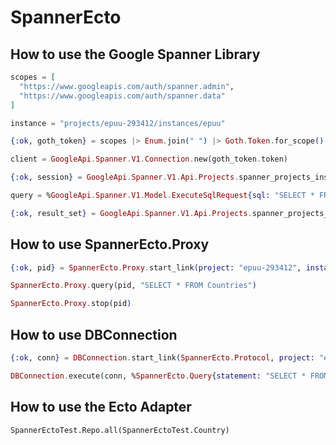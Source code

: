 # SpannerEcto

## How to use the Google Spanner Library

```elixir
scopes = [
  "https://www.googleapis.com/auth/spanner.admin",
  "https://www.googleapis.com/auth/spanner.data"
]

instance = "projects/epuu-293412/instances/epuu"

{:ok, goth_token} = scopes |> Enum.join(" ") |> Goth.Token.for_scope()

client = GoogleApi.Spanner.V1.Connection.new(goth_token.token)

{:ok, session} = GoogleApi.Spanner.V1.Api.Projects.spanner_projects_instances_databases_sessions_create(client, "#{instance}/databases/epuu_production")

query = %GoogleApi.Spanner.V1.Model.ExecuteSqlRequest{sql: "SELECT * FROM Countries"}

{:ok, result_set} = GoogleApi.Spanner.V1.Api.Projects.spanner_projects_instances_databases_sessions_execute_sql(client, session.name,body: query)
```

## How to use SpannerEcto.Proxy

```elixir
{:ok, pid} = SpannerEcto.Proxy.start_link(project: "epuu-293412", instance: "epuu", database: "epuu_production")

SpannerEcto.Proxy.query(pid, "SELECT * FROM Countries")

SpannerEcto.Proxy.stop(pid)
```

## How to use DBConnection

```elixir
{:ok, conn} = DBConnection.start_link(SpannerEcto.Protocol, project: "epuu-293412", instance: "epuu", database: "epuu_production")

DBConnection.execute(conn, %SpannerEcto.Query{statement: "SELECT * FROM Countries"}, [])
```

## How to use the Ecto Adapter

```eixir
SpannerEctoTest.Repo.all(SpannerEctoTest.Country)
```